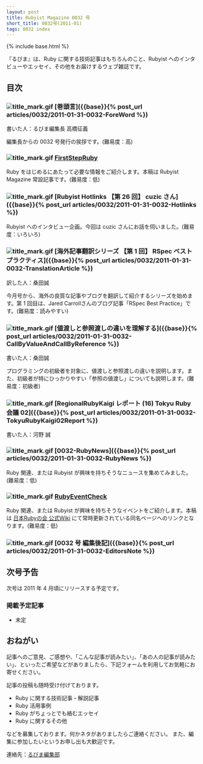 ```yaml
---
layout: post
title: Rubyist Magazine 0032 号
short_title: 0032号(2011-01)
tags: 0032 index
---
```

{% include base.html %}


『るびま』は、Ruby に関する技術記事はもちろんのこと、Rubyist へのインタビューやエッセイ、その他をお届けするウェブ雑誌です。

## 目次

### ![title_mark.gif]({{base}}{{site.baseurl}}/images/title_mark.gif) [巻頭言]({{base}}{% post_url articles/0032/2011-01-31-0032-ForeWord %})

書いた人：るびま編集長 高橋征義

編集長からの 0032 号発行の挨拶です。(難易度：高)

### ![title_mark.gif]({{base}}{{site.baseurl}}/images/title_mark.gif) [FirstStepRuby](https://github.com/rubima/rubima/blob/master/first_step_ruby/first-step-ruby-2.0.md)

Ruby をはじめるにあたって必要な情報をご紹介します。本稿は Rubyist Magazine 常設記事です。(難易度：低)

### ![title_mark.gif]({{base}}{{site.baseurl}}/images/title_mark.gif) [Rubyist Hotlinks 【第 26 回】 cuzic さん]({{base}}{% post_url articles/0032/2011-01-31-0032-Hotlinks %})

Rubyist へのインタビュー企画。今回は cuzic さんにお話を伺いました。(難易度：いろいろ)

### ![title_mark.gif]({{base}}{{site.baseurl}}/images/title_mark.gif) [海外記事翻訳シリーズ 【第 1 回】 RSpec ベストプラクティス]({{base}}{% post_url articles/0032/2011-01-31-0032-TranslationArticle %})

訳した人：桑田誠

今月号から、海外の良質な記事やブログを翻訳して紹介するシリーズを始めます。第 1 回目は、Jared Carrollさんのブログ記事「RSpec Best Practice」です。(難易度：読みやすい)

### ![title_mark.gif]({{base}}{{site.baseurl}}/images/title_mark.gif) [値渡しと参照渡しの違いを理解する]({{base}}{% post_url articles/0032/2011-01-31-0032-CallByValueAndCallByReference %})

書いた人：桑田誠

プログラミングの初級者を対象に、値渡しと参照渡しの違いを説明します。また、初級者が特にひっかりやすい「参照の値渡し」についても説明します。(難易度：初級者)

### ![title_mark.gif]({{base}}{{site.baseurl}}/images/title_mark.gif) [RegionalRubyKaigi レポート (16) Tokyu Ruby 会議 02]({{base}}{% post_url articles/0032/2011-01-31-0032-TokyuRubyKaigi02Report %})

書いた人：河野 誠

### ![title_mark.gif]({{base}}{{site.baseurl}}/images/title_mark.gif) [0032-RubyNews]({{base}}{% post_url articles/0032/2011-01-31-0032-RubyNews %})

Ruby 関連、または Rubyist が興味を持ちそうなニュースを集めてみました。(難易度：低)

### ![title_mark.gif]({{base}}{{site.baseurl}}/images/title_mark.gif) [RubyEventCheck](http://jp.rubyist.net/?RubyEventCheck)

Ruby 関連、または Rubyist が興味を持ちそうなイベントをご紹介します。本稿は [日本Rubyの会 公式Wiki](http://jp.rubyist.net/) にて常時更新されている同名ページへのリンクとなります。(難易度：低)

### ![title_mark.gif]({{base}}{{site.baseurl}}/images/title_mark.gif) [0032 号 編集後記]({{base}}{% post_url articles/0032/2011-01-31-0032-EditorsNote %})

## 次号予告

次号は 2011 年 4 月頃にリリースする予定です。

### 掲載予定記事

* 未定


## おねがい

記事へのご意見、ご感想や、「こんな記事が読みたい」、「あの人の記事が読みたい」、といったご希望などがありましたら、下記フォームを利用してお気軽にお寄せください。

記事の投稿も随時受け付けております。

* Ruby に関する技術記事・解説記事
* Ruby 活用事例
* Ruby がちょっとでも絡むエッセイ
* Ruby に関するその他


などを募集しております。何かネタがありましたらご連絡ください。
また、編集に参加したいというお申し出も大歓迎です。

連絡先：[るびま編集部](mailto:magazine@ruby-no-kai.org)


